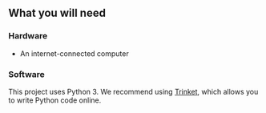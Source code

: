 ## What you will need

### Hardware

+ An internet-connected computer

### Software

This project uses Python 3. We recommend using [Trinket](https://trinket.io/), which allows you to write Python code online.
